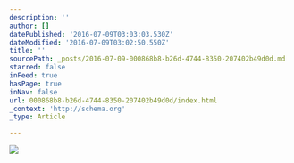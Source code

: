 ```yaml
---
description: ''
author: []
datePublished: '2016-07-09T03:03:03.530Z'
dateModified: '2016-07-09T03:02:50.550Z'
title: ''
sourcePath: _posts/2016-07-09-000868b8-b26d-4744-8350-207402b49d0d.md
starred: false
inFeed: true
hasPage: true
inNav: false
url: 000868b8-b26d-4744-8350-207402b49d0d/index.html
_context: 'http://schema.org'
_type: Article

---
```

![](https://the-grid-user-content.s3-us-west-2.amazonaws.com/85e88a9a-d5ac-4890-b1d1-37575e19b1e8.jpg)